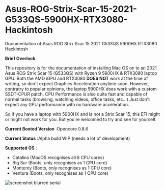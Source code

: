 # Asus-ROG-Strix-Scar-15-2021-G533QS-5900HX-RTX3080-Hackintosh
Documentation of Asus ROG Strix Scar 15 2021 G533QS 5900HX RTX3080 Hackintosh

**Brief Overlook**

This repository is for the documentation of installing Mac OS on to an 2021 Asus ROG Strix Scar 15 (G533QS) with Ryzen 9 5900HX & RTX3080 laptop GPU. Both the AMD iGPU and RTX3080 **DOES NOT** work at the time of writing, so don't expect Graphics Acceleration anytime soon. However, contratry to popular opinions, the laptop 5900HX does work with a custom SSDT-CPUR patch. CPU Performance is also quite fast and capable of normal tasks (browsing, watching videos, office tasks, etc...) Just don't expect any GPU performance with no hardware acceleration.

So if you have a laptop with 5900HX and is not a Strix Scar 15, this EFI might or might not work for you. But you're welcomed to try and see for yourself.

**Current Booted Version** :Opencore 0.8.6

**Current Status** :Alpha build WIP (needs a lot of development)

**Supported OS** :
- Catalina (MacOS recognises all 8 CPU cores)
- Big Sur (Boots, only recognises as 1 CPU core)
- Monterey (Boots, only recognises as 1 CPU core)
- Ventura (Boots, only recognises as 1 CPU core)

![screenshot blurred serial](https://user-images.githubusercontent.com/86264021/205434871-ed1778d4-db22-4987-a30f-c959720916ca.png)
